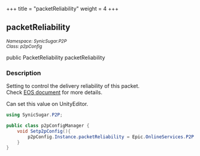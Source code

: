 +++
title = "packetReliability"
weight = 4
+++
## packetReliability
<small>*Namespace: SynicSugar.P2P* <br>
*Class: p2pConfig* </small>

public PacketReliability packetReliability


### Description
Setting to control the delivery reliability of this packet. <br>
Check [EOS document](https://dev.epicgames.com/docs/api-ref/enums/eos-e-packet-reliability) for more details.

Can set this value on UnityEditor.


```cs
using SynicSugar.P2P;

public class p2pConfigManager {
    void Setp2pConfig(){
        p2pConfig.Instance.packetReliability = Epic.OnlineServices.P2P.PacketReliability.UnreliableUnordered
    }
}
```